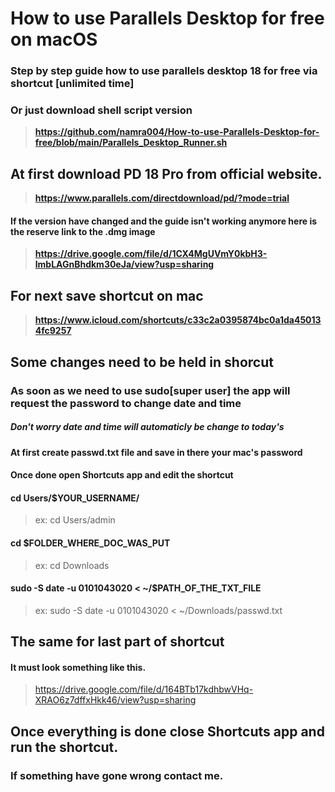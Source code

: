 # How to use Parallels Desktop for free on macOS
### Step by step guide how to use parallels desktop 18 for free via shortcut **[unlimited time]**
### Or just download shell script version 
> **https://github.com/namra004/How-to-use-Parallels-Desktop-for-free/blob/main/Parallels_Desktop_Runner.sh**


## At first download PD 18 Pro from official website.
> **https://www.parallels.com/directdownload/pd/?mode=trial**
#### If the version have changed and the guide isn't working anymore here is the reserve link to the .dmg image
> **https://drive.google.com/file/d/1CX4MgUVmY0kbH3-lmbLAGnBhdkm30eJa/view?usp=sharing**

## For next save shortcut on mac
> **https://www.icloud.com/shortcuts/c33c2a0395874bc0a1da450134fc9257**

## Some changes need to be held in shorcut
### As soon as we need to use sudo[super user] the app will request the password to change date and time
##### Don't worry date and time will automaticly be change to today's

#### At first create passwd.txt file and save in there your mac's password
#### Once done open Shortcuts app and edit the shortcut
#### cd Users/$YOUR_USERNAME/
> ex: cd Users/admin
#### cd $FOLDER_WHERE_DOC_WAS_PUT
> ex: cd Downloads
#### sudo -S date -u 0101043020 < ~/$PATH_OF_THE_TXT_FILE
> ex: sudo -S date -u 0101043020 < ~/Downloads/passwd.txt

## **The same for last part of shortcut**
#### It must look something like this.
> https://drive.google.com/file/d/164BTb17kdhbwVHq-XRAO6z7dffxHkk46/view?usp=sharing

## Once everything is done close Shortcuts app and run the shortcut.
### If something have gone wrong contact me.
